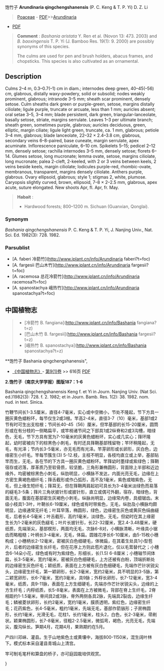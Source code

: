 饱竹子 **Arundinaria qingchengshanensis** (P. C. Keng & T. P. Yi) D. Z. Li

> [Poaceae](http://www.iplant.cn/info/Poaceae?t=foc) - [PDF](http://www.iplant.cn/foc/pdf/Poaceae.pdf)>>[Arundinaria](http://www.iplant.cn/info/Arundinaria?t=foc)
 - [PDF](http://www.iplant.cn/foc/pdf/Arundinaria.pdf)


> **Comment** : 
> *Bashania aristata* Y. Ren et al. (Novon 13: 473. 2003) and *B. baoxingensis* T. P. Yi (J. Bamboo Res. 19(1): 9. 2000) are possibly synonyms of this species.
>
> The culms are used for pen and brush holders, abacus frames, and chopsticks. This species is also cultivated as an ornamental.

## Description

Culms 2–4 m, 0.3–0.7(–1) cm in diam.; internodes deep green, 40–45(–56) cm, glabrous, distally waxy-powdery, solid or subsolid; nodes weakly prominent, glabrous; intranode 3–5 mm; sheath scar prominent, densely setose. Culm sheaths dark green or purple-green, setose, margins distally ciliolate; ligule purple, truncate or arcuate, less than 1 mm; auricles absent; oral setae 3–5, 3–4 mm; blade persistent, dark green, triangular-lanceolate, basally setose, striate, margins serrulate. Leaves 1–3 per ultimate branch; sheath green, sometimes purple, glabrous; auricles deciduous, green, elliptic, margin ciliate; ligule light green, truncate, ca. 1 mm, glabrous; petiole 3–4 mm, glabrous; blade lanceolate, 22–32 × 2.4–3.8 cm, glabrous, secondary veins 6–8-paired, base cuneate, margin serrulate, apex acuminate. Inflorescence paniculate, 6–10 cm. Spikelets 5–15; pedicel 2–12 mm, densely setose; rachilla internodes 3–5 mm, densely setose; florets 6–14. Glumes setose, long mucronate; lemma ovate, setose, margins ciliolate, long mucronate; palea 2-cleft, 2-keeled, with 2 or 3 veins between keels, 2 veins beside keels, margin ciliolate; lodicules purple-red, rhombic-ovate, membranous, transparent, margins densely ciliolate. Anthers purple, glabrous. Ovary ellipsoid, glabrous; style 1; stigmas 2, white, plumose. Caryopsis slightly curved, brown, ellipsoid, 7–8 × 2–2.5 mm, glabrous, apex acute, suture elongated. New shoots Apr, fl. Apr, fr. May.


> **Habait** : 
>* Hardwood forests; 800–1200 m. Sichuan (Guanxian, Qonglai).

### Synonym
*Bashania qingchengshanensis* P. C. Keng & T. P. Yi, J. Nanjing Univ., Nat. Sci. Ed. 1982(3): 728. 1982.



### Parsublist

* [A.  faberi  冷箭竹](http://www.iplant.cn/info/Arundinaria faberi?t=foc)
* [A.  fargesii  巴山木竹](http://www.iplant.cn/info/Arundinaria fargesii?t=foc)
* [A.  racemosa  总花冷箭竹](http://www.iplant.cn/info/Arundinaria racemosa?t=foc)
* [A.  spanostachya  峨热竹](http://www.iplant.cn/info/Arundinaria spanostachya?t=foc)

## 中国植物志

> * [冷箭竹  B.  fangiana](http://www.iplant.cn/info/Bashania fangiana?t=z)
> * [巴山木竹  B.  fargesii](http://www.iplant.cn/info/Bashania fargesii?t=z)
> * [峨热竹  B.  spanostachya](http://www.iplant.cn/info/Bashania spanostachya?t=z)


**饱竹子 Bashania qingchengshanensis",



* [《中国植物志》](http://www.iplant.cn/frps)- [第9(1)卷](http://www.iplant.cn/frps/vol/9(1)) >> 616页 [PDF](http://www.iplant.cn/frps/pdf/9(1)/616.pdf)


**2.饱竹子（南京大学学报）图版187：1-6**

Bashania qingchengshanensis Keng f. et Yi in Journ. Nanjing Univ. (Nat Sci. ed.)1982(3): 728. f. 2. 1982; et in Journ. Bamb. Res. 1(2): 38. 1982. nom. nud. in text. Sinica.

竹鞭节间长1-3.5厘米，直径4-7毫米，实心或中空微小，节处不隆起，节下方具一圈灰黄色蜡粉环，每节仅生2或3根。竿高2-4米，直径3-7（10）毫米，基部1或2节有时可生出支柱根；节间长40-45（56）厘米，但竿基部的长15-20厘米，圆筒形或在有分枝的一侧略扁平，或竿梢诸节间之下部具1或2纵脊和2或3沟槽，暗绿色，无毛，节下方具有宽为7-10毫米的灰黄色蜡粉环，实心或几实心；箨环隆起，幼时密被向下的棕黑色小刺毛，有时还具箨鞘基部残留物；竿环稍隆起，无毛，有光泽；节内长3-5毫米，亦无毛而有光泽。竿芽卵形或长卵形，灰白色，边缘密生小纤毛。竿每节簇生(3) 5-12.枝，主枝不明显，各枝均直立或上举，基部贴竿而生，无毛，各在节的下方具一圈灰黄色蜡粉环。竿箨幼时墨绿或紫绿色；箨鞘宿存或迟落，厚革质乃至软骨质，较坚脆，三角形兼椭圆形，背面除上半部和近边缘外，均密被棕黑色小刺毛，纵肋明显，小横脉不发达，内面光亮无毛，边缘在上方密生黄褐色细纤毛；箨舌截形或作凸弧形，高不及1毫米，紫色或暗紫色，无毛，但上缘生短纤毛；箨耳无，但在箨鞘两肩起初可具长为3-4毫米淡绿色而易落的繸毛3-5条；箨片三角状披针形或披针形，直立或偶可外翻，宿存，暗绿色，背面无毛，腹面在基部密生灰褐色小刺毛，纵脉尚明显，边缘常内卷，具细锯齿。末级小枝具1-3叶，叶鞘长6-19厘米，绿色或有时带紫色，无毛，纵肋及小横脉均颇明显，边缘通常无纤毛；叶耳早落，椭圆形，绿色，边缘密生灰色或黄灰色绢曲繸毛，后者长4-5毫米；叶舌截形，高约1毫米，淡绿色，无毛，但幼时在其上缘密生长为1-2毫米的灰色繸毛；叶片长披针形，长22-32厘米，宽2.4-3.48厘米，硬纸质，先端渐尖，基部楔形，两面均无毛，次脉6-8对，小横脉清晰，叶缘具小锯齿而略粗糙；叶柄长3-4毫米，无毛，体扁。圆锥花序长6-10厘米，由5-15枚小穗构成；小穗柄长2-12毫米，密被灰白色细硬毛，体微扁，在其着生处具1小型苞片，后者的边缘密生长纤毛，但在花序上方则此苞片退化，仅以毛茸替代之；小穗含6-14朵小花，绿色或有时为紫绿色，形细长，长(1.5) 6-8厘米；小穗轴节间体扁，长3-5毫米，宽约1毫米，密被灰白色细硬毛，上方还被有白粉，顶端折断处的边缘密生灰色纤毛；颖纸质，表面在上方被有灰白色细硬毛，先端作芒针状锐尖头，边缘密生纤毛，第一颖卵形，长2-3毫米，宽约2毫米，具不明显的3-5脉，第二颖宽卵形，长6-7毫米，宽约3毫米，具9脉；外稃长卵形，长7-12毫米，宽3-4毫米，纸质，具9-11脉，表面在上方生细硬毛，先端亦作芒针状锐尖头，边缘的上方生纤毛；内稃纸质，长5-8毫米，表面在上方被微毛，背部在脊上生纤毛，2脊相距约1-1.5毫米，脊间具2或3脉，脊外两侧各具2脉，先端具2裂齿，边缘生纤毛；鳞被菱状卵形，长约2毫米，宽约1毫米，膜质透明，紫红色，边缘密生纤毛；花药紫色，长4-5毫米，粗约1毫米，先端无毛，基部作箭镞形；子房椭圆形，长约1毫米，光滑无毛，花柱1，长约1毫米，柱头2，白色，长2-3毫米，帚刷状。颖果椭圆形，长7-8毫米，径粗2-2.5毫米，微弧弯，褐色，光亮无毛，先端尖，腹沟纵长。笋期4月，花期4月，果熟期约在5月。

产四川邓崃、灌县。生于山地紫色土或黄壤中，海拔800-1150米，混生阔叶林下。模式标本采自灌县青城山上清宫。

竿可制毛笔杆和算盘的桥子，亦可庭园栽培供观赏。



}
